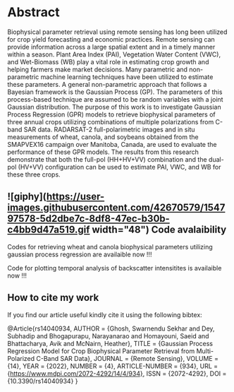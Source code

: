 # Abstract 

Biophysical parameter retrieval using remote sensing has long been utilized for crop yield forecasting and economic practices. Remote sensing can provide information across a large spatial extent and in a timely manner within a season. Plant Area Index (PAI), Vegetation Water Content (VWC), and Wet-Biomass (WB) play a vital role in estimating crop growth and helping farmers make market decisions. Many parametric and non-parametric machine learning techniques have been utilized to estimate these parameters. A general non-parametric approach that follows a Bayesian framework is the Gaussian Process (GP). The parameters of this process-based technique are assumed to be random variables with a joint Gaussian distribution. The purpose of this work is to investigate Gaussian Process Regression (GPR) models to retrieve biophysical parameters of three annual crops utilizing combinations of multiple polarizations from C-band SAR data. RADARSAT-2 full-polarimetric images and in situ measurements of wheat, canola, and soybeans obtained from the SMAPVEX16 campaign over Manitoba, Canada, are used to evaluate the performance of these GPR models. The results from this research demonstrate that both the full-pol (HH+HV+VV) combination and the dual-pol (HV+VV) configuration can be used to estimate PAI, VWC, and WB for these three crops.

## ![giphy](https://user-images.githubusercontent.com/42670579/154797578-5d2dbe7c-8df8-47ec-b30b-c4bb9d47a519.gif width="48") Code avalaibility 

Codes for retrieving wheat and canola biophysical parameters utilizing gaussian process regression are availaible now !!!

Code for plotting temporal analysis of backscatter intensitites is availaible now !!!



## How to cite my work 

If you find our article useful kindly cite it using the following bibtex: 

@Article{rs14040934,
AUTHOR = {Ghosh, Swarnendu Sekhar and Dey, Subhadip and Bhogapurapu, Narayanarao and Homayouni, Saeid and Bhattacharya, Avik and McNairn, Heather},
TITLE = {Gaussian Process Regression Model for Crop Biophysical Parameter Retrieval from Multi-Polarized C-Band SAR Data},
JOURNAL = {Remote Sensing},
VOLUME = {14},
YEAR = {2022},
NUMBER = {4},
ARTICLE-NUMBER = {934},
URL = {https://www.mdpi.com/2072-4292/14/4/934},
ISSN = {2072-4292},
DOI = {10.3390/rs14040934}
}
